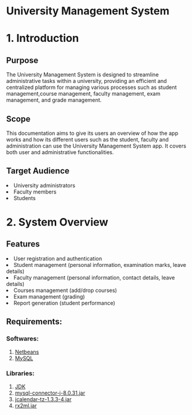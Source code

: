 # University Management System

# 1. Introduction

## Purpose

The University Management System is designed to streamline administrative tasks within a university, providing an efficient and centralized platform for managing various processes such as student management,course management, faculty management, exam management, and grade management.

## Scope

This documentation aims to give its users an overview of how the app works and how its different users such as the student, faculty and administration can use the University Management System app. It covers both user and administrative functionalities.

## Target Audience

<li>University administrators</li><li>Faculty members</li><li>Students</li>

# 2. System Overview

## Features

<li>User registration and authentication</li>
<li>Student management (personal information, examination marks, leave details)</li><li>Faculty management (personal information, contact details, leave details)</li><li>Courses management (add/drop courses)</li><li>Exam management (grading)</li><li>Report generation (student performance)</li>

## Requirements:

### Softwares:

1. [Netbeans](https://netbeans.apache.org/download/index.html)
2. [MySQL](https://www.mysql.com/downloads/)

### Libraries:

1. [JDK](https://www.oracle.com/in/java/technologies/downloads/)
2. [mysql-connector-j-8.0.31.jar](https://dev.mysql.com/downloads/connector/j/?os=26)
3. [jcalendar-tz-1.3.3-4.jar](http://www.java2s.com/Code/Jar/j/Downloadjcalendartz1334jar.htm)
4. [rx2ml.jar](https://jar-download.com/?search_box=rs2xml)








